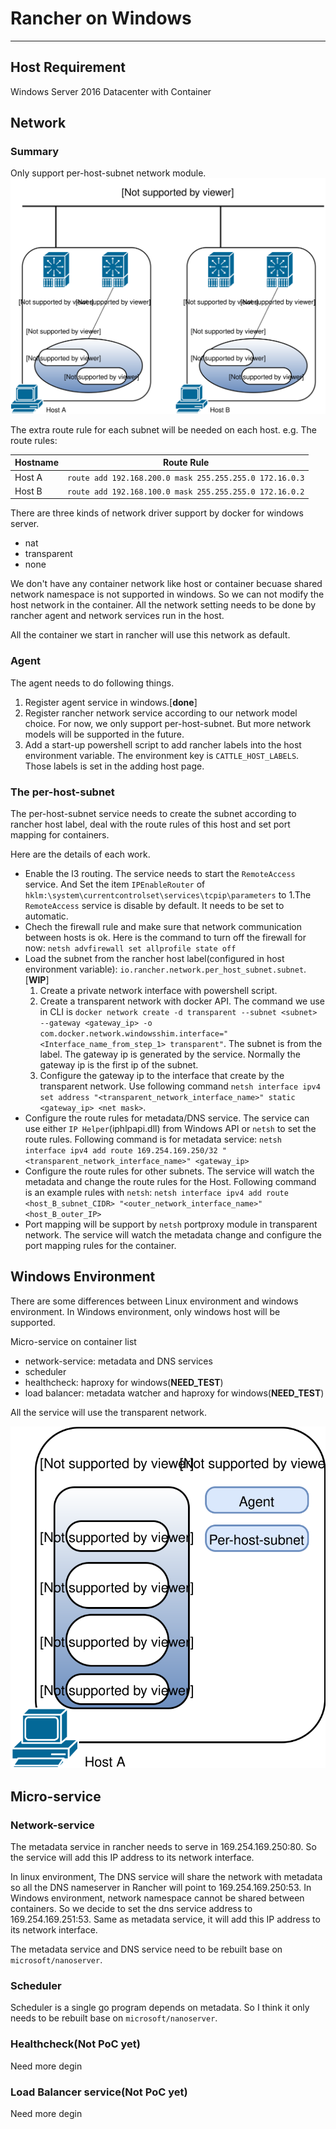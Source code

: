 # Rancher on Windows

---
## Host Requirement
Windows Server 2016 Datacenter with Container

## Network

### Summary
Only support per-host-subnet network module.
![per-host-subnet](./per-host-subnet.svg)

The extra route rule for each subnet will be needed on each host. e.g. The route rules:

|Hostname|Route Rule|
|---|---|
|Host A|`route add 192.168.200.0 mask 255.255.255.0 172.16.0.3`|
|Host B|`route add 192.168.100.0 mask 255.255.255.0 172.16.0.2`|

There are three kinds of network driver support by docker for windows server.

* nat
* transparent
* none

We don't have any container network like host or container becuase shared network namespace is not supported in windows. So we can not modify the host network in the container. All the network setting needs to be done by rancher agent and network services run in the host.

All the container we start in rancher will use this network as default.

### Agent
The agent needs to do following things.

1. Register agent service in windows.[**done**]
2. Register rancher network service according to our network model choice. For now, we only support per-host-subnet. But more network models will be supported in the future.
3. Add a start-up powershell script to add rancher labels into the host environment variable. The environment key is `CATTLE_HOST_LABELS`. Those labels is set in the adding host page.

### The per-host-subnet

The per-host-subnet service needs to create the subnet according to rancher host label, deal with the route rules of this host and set port mapping for containers.

Here are the details of each work. 

* Enable the l3 routing. The service needs to start the `RemoteAccess` service. And Set the item `IPEnableRouter` of `hklm:\system\currentcontrolset\services\tcpip\parameters` to 1.The `RemoteAccess` service is disable by default. It needs to be set to automatic.
* Chech the firewall rule and make sure that network communication between hosts is ok. Here is the command to turn off the firewall for now: `netsh advfirewall set allprofile state off`
* Load the subnet from the rancher host label(configured in host environment variable): `io.rancher.network.per_host_subnet.subnet`.[**WIP**]
  1. Create a private network interface with powershell script.
  2. Create a transparent network with docker API. The command we use in CLI is `docker network create -d transparent --subnet <subnet> --gateway <gateway_ip> -o com.docker.network.windowsshim.interface="<Interface_name_from_step_1> transparent"`. The subnet is from the label. The gateway ip is generated by the service. Normally the gateway ip is the first ip of the subnet.
  3. Configure the gateway ip to the interface that create by the transparent network. Use following command `netsh interface ipv4 set address "<transparent_network_interface_name>" static <gateway_ip> <net mask>`.
* Configure the route rules for metadata/DNS service. The service can use either `IP Helper`(iphlpapi.dll) from Windows API or `netsh` to set the route rules. Following command is for metadata service: `netsh interface ipv4 add route 169.254.169.250/32 "<transparent_network_interface_name>" <gateway_ip>`
* Configure the route rules for other subnets. The service will watch the metadata and change the route rules for the Host. Following command is an example rules with `netsh`: `netsh interface ipv4 add route <host_B_subnet_CIDR> "<outer_network_interface_name>" <host_B_outer_IP>`
* Port mapping will be support by `netsh` portproxy module in transparent network. The service will watch the metadata change and configure the port mapping rules for the container.


## Windows Environment

There are some differences between Linux environment and windows environment. In Windows environment, only windows host will be supported.

Micro-service on container list

* network-service: metadata and DNS services
* scheduler
* healthcheck: haproxy for windows(**NEED_TEST**)
* load balancer: metadata watcher and haproxy for windows(**NEED_TEST**)

All the service will use the transparent network.

![services](./services.svg)

## Micro-service

### Network-service

The metadata service in rancher needs to serve in 169.254.169.250:80. So the service will add this IP address to its network interface.

In linux environment, The DNS service will share the network with metadata so all the DNS nameserver in Rancher will point to 169.254.169.250:53. In Windows environment, network namespace cannot be shared between containers. So we decide to set the dns service address to 169.254.169.251:53. Same as metadata service, it will add this IP address to its network interface.

The metadata service and DNS service need to be rebuilt base on `microsoft/nanoserver`.

### Scheduler

Scheduler is a single go program depends on metadata. So I think it only needs to be rebuilt base on `microsoft/nanoserver`.

### Healthcheck(Not PoC yet)

Need more degin

### Load Balancer service(Not PoC yet)

Need more degin